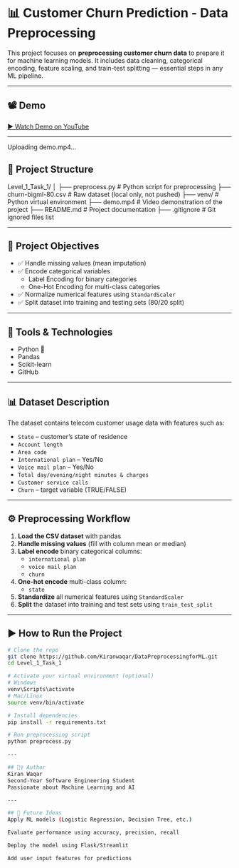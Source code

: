 # 📊 Customer Churn Prediction - Data Preprocessing

This project focuses on **preprocessing customer churn data** to prepare it for machine learning models. It includes data cleaning, categorical encoding, feature scaling, and train-test splitting — essential steps in any ML pipeline.

---

## 📽️ Demo

[▶️ Watch Demo on YouTube](https://youtu.be/RZk1biP-kSY)

---


Uploading demo.mp4…


## 📁 Project Structure

Level_1_Task_1/
│
├── preprocess.py # Python script for preprocessing
├── churn-bigml-80.csv # Raw dataset (local only, not pushed)
├── venv/ # Python virtual environment
├── demo.mp4 # Video demonstration of the project
├── README.md # Project documentation
├── .gitignore # Git ignored files list

---

## 🎯 Project Objectives

- ✅ Handle missing values (mean imputation)
- ✅ Encode categorical variables
  - Label Encoding for binary categories
  - One-Hot Encoding for multi-class categories
- ✅ Normalize numerical features using `StandardScaler`
- ✅ Split dataset into training and testing sets (80/20 split)

---

## 🧪 Tools & Technologies

- Python 🐍
- Pandas
- Scikit-learn
- GitHub

---

## 📊 Dataset Description

The dataset contains telecom customer usage data with features such as:

- `State` – customer’s state of residence
- `Account length`
- `Area code`
- `International plan` – Yes/No
- `Voice mail plan` – Yes/No
- `Total day/evening/night minutes & charges`
- `Customer service calls`
- `Churn` – target variable (TRUE/FALSE)

---

## ⚙️ Preprocessing Workflow

1. **Load the CSV dataset** with pandas
2. **Handle missing values** (fill with column mean or median)
3. **Label encode** binary categorical columns:
   - `international plan`
   - `voice mail plan`
   - `churn`
4. **One-hot encode** multi-class column:
   - `state`
5. **Standardize** all numerical features using `StandardScaler`
6. **Split** the dataset into training and test sets using `train_test_split`

---

## ▶️ How to Run the Project

```bash
# Clone the repo
git clone https://github.com/Kiranwaqar/DataPreprocessingforML.git
cd Level_1_Task_1

# Activate your virtual environment (optional)
# Windows
venv\Scripts\activate
# Mac/Linux
source venv/bin/activate

# Install dependencies
pip install -r requirements.txt  

# Run preprocessing script
python preprocess.py

---

## 🙋‍♀️ Author
Kiran Waqar
Second-Year Software Engineering Student
Passionate about Machine Learning and AI

---

## 🏁 Future Ideas
Apply ML models (Logistic Regression, Decision Tree, etc.)

Evaluate performance using accuracy, precision, recall

Deploy the model using Flask/Streamlit

Add user input features for predictions

